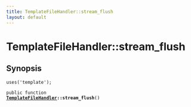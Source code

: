 ```yaml
---
title: TemplateFileHandler::stream_flush
layout: default
---
```


# TemplateFileHandler::stream_flush

## Synopsis

<code>uses('template');</code>

<code>public function <b><a href="TemplateFileHandler">TemplateFileHandler</a>::stream_flush</b>()</code>

